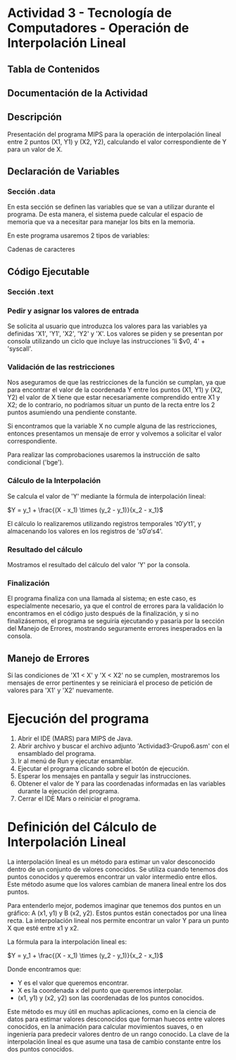 # Actividad 3 - Tecnología de Computadores - Operación de Interpolación Lineal

## Tabla de Contenidos

## Documentación de la Actividad

## Descripción

Presentación del programa MIPS para la operación de interpolación lineal entre 2 puntos (X1, Y1) y (X2, Y2), calculando el valor correspondiente de Y para un valor de X.

## Declaración de Variables

### Sección .data

En esta sección se definen las variables que se van a utilizar durante el programa. De esta manera, el sistema puede calcular el espacio de memoria que va a necesitar para manejar los bits en la memoria.

En este programa usaremos 2 tipos de variables:

Cadenas de caracteres

## Código Ejecutable

### Sección .text
### Pedir y asignar los valores de entrada

Se solicita al usuario que introduzca los valores para las variables ya definidas 'X1', 'Y1', 'X2', 'Y2' y 'X'. Los valores se piden y se presentan por consola utilizando un ciclo que incluye las instrucciones 'li $v0, 4' + 'syscall'.

### Validación de las restricciones

Nos aseguramos de que las restricciones de la función se cumplan, ya que para encontrar el valor de la coordenada Y entre los puntos (X1, Y1) y (X2, Y2) el valor de X tiene que estar necesariamente comprendido entre X1 y X2; de lo contrario, no podríamos situar un punto de la recta entre los 2 puntos asumiendo una pendiente constante.

Si encontramos que la variable X no cumple alguna de las restricciones, entonces presentamos un mensaje de error y volvemos a solicitar el valor correspondiente.

Para realizar las comprobaciones usaremos la instrucción de salto condicional ('bge').

### Cálculo de la Interpolación

Se calcula el valor de 'Y' mediante la fórmula de interpolación lineal:  

$Y = y_1 + \frac{(X - x_1) \times (y_2 - y_1)}{x_2 - x_1}$

El cálculo lo realizaremos utilizando registros temporales '$t0' y '$t1', y almacenando los valores en los registros de '$s0' a '$s4'.

### Resultado del cálculo

Mostramos el resultado del cálculo del valor 'Y' por la consola.

### Finalización

El programa finaliza con una llamada al sistema; en este caso, es especialmente necesario, ya que el control de errores para la validación lo encontramos en el código justo después de la finalización, y si no finalizásemos, el programa se seguiría ejecutando y pasaría por la sección del Manejo de Errores, mostrando seguramente errores inesperados en la consola.

## Manejo de Errores

Si las condiciones de 'X1 < X' y 'X < X2' no se cumplen, mostraremos los mensajes de error pertinentes y se reiniciará el proceso de petición de valores para 'X1' y 'X2' nuevamente.

# Ejecución del programa

1. Abrir el IDE (MARS) para MIPS de Java.
2. Abrir archivo y buscar el archivo adjunto 'Actividad3-Grupo6.asm' con el ensamblado del programa.
3. Ir al menú de Run y ejecutar ensamblar.
4. Ejecutar el programa clicando sobre el botón de ejecución.
5. Esperar los mensajes en pantalla y seguir las instrucciones.
6. Obtener el valor de Y para las coordenadas informadas en las variables durante la ejecución del programa.
7. Cerrar el IDE Mars o reiniciar el programa.

# Definición del Cálculo de Interpolación Lineal

La interpolación lineal es un método para estimar un valor desconocido dentro de un conjunto de valores conocidos. Se utiliza cuando tenemos dos puntos conocidos y queremos encontrar un valor intermedio entre ellos. Este método asume que los valores cambian de manera lineal entre los dos puntos.

Para entenderlo mejor, podemos imaginar que tenemos dos puntos en un gráfico: A (x1, y1) y B (x2, y2). Estos puntos están conectados por una línea recta. La interpolación lineal nos permite encontrar un valor Y para un punto X que esté entre x1 y x2.

La fórmula para la interpolación lineal es:

$Y = y_1 + \frac{(X - x_1) \times (y_2 - y_1)}{x_2 - x_1}$

Donde encontramos que:
- Y es el valor que queremos encontrar.
- X es la coordenada x del punto que queremos interpolar.
- (x1, y1) y (x2, y2) son las coordenadas de los puntos conocidos.

Este método es muy útil en muchas aplicaciones, como en la ciencia de datos para estimar valores desconocidos que forman huecos entre valores conocidos, en la animación para calcular movimientos suaves, o en ingeniería para predecir valores dentro de un rango conocido. La clave de la interpolación lineal es que asume una tasa de cambio constante entre los dos puntos conocidos.